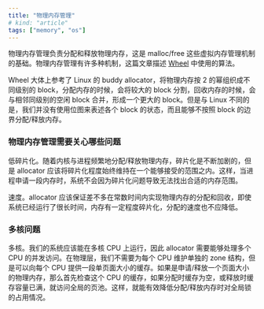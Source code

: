 ```yaml
---
title: "物理内存管理"
# kind: "article"
tags: ["memory", "os"]
---
```


物理内存管理负责分配和释放物理内存，这是 malloc/free 这些虚拟内存管理机制的基础。物理内存管理有许多种机制，这篇文章描述 [Wheel](https://github.com/songziming/wheel) 中使用的算法。

Wheel 大体上参考了 Linux 的 buddy allocator，将物理内存按 2 的幂组织成不同级别的 block，分配内存的时候，会将较大的 block 分割，回收内存的时候，会与相邻同级别的空闲 block 合并，形成一个更大的 block。但是与 Linux 不同的是，我们并没有使用位图来表述各个 block 的状态，而且能够不按照 block 的边界分配/释放内存。

### 物理内存管理需要关心哪些问题

低碎片化。随着内核与进程频繁地分配/释放物理内存，碎片化是不断加剧的，但是 allocator 应该将碎片化程度始终维持在一个能够接受的范围之内。这样，当进程申请一段内存时，系统不会因为碎片化问题导致无法找出合适的内存范围。

速度。allocator 应该保证差不多在常数时间内实现物理内存的分配和回收，即使系统已经运行了很长时间，内存有一定程度碎片化，分配的速度也不应降低。

### 多核问题

多核。我们的系统应该能在多核 CPU 上运行，因此 allocator 需要能够处理多个 CPU 的并发访问。在物理层，我们不需要为每个 CPU 维护单独的 zone 结构，但是可以向每个 CPU 提供一段单页面大小的缓存。如果是申请/释放一个页面大小的物理内存，那么首先检查这个 CPU 的缓存，如果分配时缓存为空，或释放时缓存容量已满，就访问全局的页池。这样，就能有效降低分配/释放内存时对全局锁的占用情况。